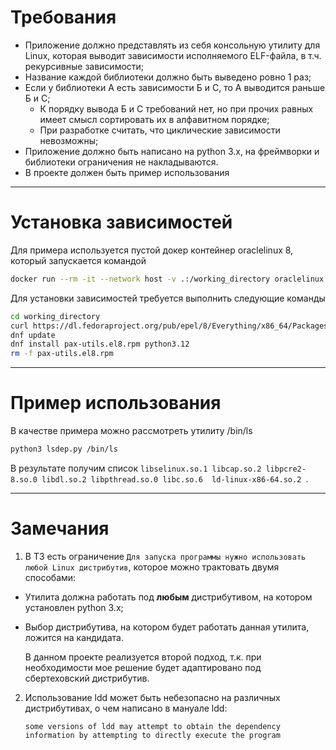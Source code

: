 # Требования

- Приложение должно представлять из себя консольную утилиту для Linux, 
которая выводит зависимости исполняемого ELF-файла, в т.ч. рекурсивные зависимости;
- Название каждой библиотеки должно быть выведено ровно 1 раз;
- Если у библиотеки А есть зависимости Б и С, то А выводится раньше Б и С;
  - К порядку вывода Б и С требований нет, но при прочих равных имеет смысл сортировать их в алфавитном порядке;
  - При разработке считать, что циклические зависимости невозможны;
- Приложение должно быть написано на python 3.x, на фреймворки и библиотеки ограничения не накладываются.
- В проекте должен быть пример использования

---

# Установка зависимостей

Для примера используется пустой докер контейнер oraclelinux 8, который запускается командой 
```bash
docker run --rm -it --network host -v .:/working_directory oraclelinux:8 /bin/bash
```

Для установки зависимостей требуется выполнить следующие команды
```bash
cd working_directory
curl https://dl.fedoraproject.org/pub/epel/8/Everything/x86_64/Packages/p/pax-utils-1.3.3-1.el8.x86_64.rpm --output pax-utils.el8.rpm
dnf update
dnf install pax-utils.el8.rpm python3.12
rm -f pax-utils.el8.rpm
```

---

# Пример использования

В качестве примера можно рассмотреть утилиту /bin/ls
```bash
python3 lsdep.py /bin/ls
```
В результате получим список `libselinux.so.1 libcap.so.2 libpcre2-8.so.0 libdl.so.2 libpthread.so.0 libc.so.6 
ld-linux-x86-64.so.2 `.

---

# Замечания

1. В ТЗ есть ограничение `Для запуска программы нужно использовать любой Linux дистрибутив`,
которое можно трактовать двумя способами:
- Утилита должна работать под **любым** дистрибутивом, на котором установлен python 3.x;
- Выбор дистрибутива, на котором будет работать данная утилита, ложится на кандидата.

  В данном проекте реализуется второй подход, 
  т.к. при необходимости мое решение будет адаптировано под сбертеховский дистрибутив.

2. Использование ldd может быть небезопасно на различных дистрибутивах, о чем написано в мануале ldd:
    ```man
    some versions of ldd may attempt to obtain the dependency information by attempting to directly execute the program
    ```
